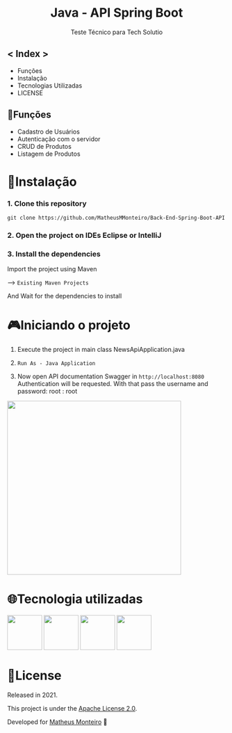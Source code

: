 <div align="center">   

  <h1>Java - API Spring Boot </h1>

Teste Técnico para Tech Solutio
</div>

## < Index >
<ul>
  <li>Funções</li>
  <li>Instalação</li>
  <li>Tecnologias Utilizadas</li>
  <li>LICENSE</li>
    
</ul>

## 🚀Funções 
- Cadastro de Usuários
- Autenticação com o servidor
- CRUD de Produtos
- Listagem de Produtos

# 📕Instalação
### 1. Clone this repository
```
git clone https://github.com/MatheusMMonteiro/Back-End-Spring-Boot-API
```

### 2. Open the project on IDEs Eclipse or IntelliJ


### 3. Install the dependencies
Import the project using Maven

--> ```Existing Maven Projects```
 
And Wait for the dependencies to install

# 🎮Iniciando o projeto

1. Execute the project in main class NewsApiApplication.java

2. ``` Run As - Java Application ```

3. Now open API documentation Swagger in ```http://localhost:8080```
Authentication will be requested. With that pass the username and password: root : root

<img src="https://user-images.githubusercontent.com/42879442/149852209-f685edae-d30b-4d5a-bf9e-68aa1b8e9799.png" width="400" align="center"></a>


<h1> 🌐Tecnologia utilizadas </h1> 
<div style="display: inline_block">
<img src="https://cdn.jsdelivr.net/gh/devicons/devicon/icons/java/java-original-wordmark.svg" width="80px"/>
<img src="https://cdn.jsdelivr.net/gh/devicons/devicon/icons/spring/spring-original-wordmark.svg" width="80px" />
<img src="https://cdn.jsdelivr.net/gh/devicons/devicon/icons/mysql/mysql-original-wordmark.svg" width="80px" />
<img src="https://cdn.jsdelivr.net/gh/devicons/devicon/icons/git/git-plain-wordmark.svg" width="80px" />
</div>

# 📝License
Released in 2021.

This project is under the [Apache License 2.0](./LICENSE).

Developed for [Matheus Monteiro](https://github.com/MatheusMMonteiro) 🚀
  
